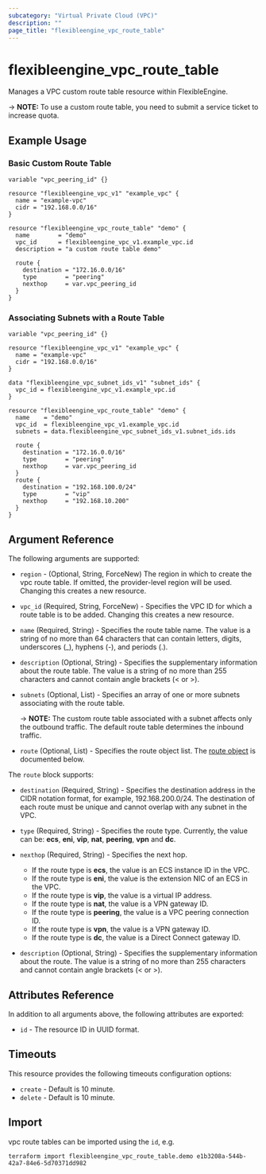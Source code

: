 ```yaml
---
subcategory: "Virtual Private Cloud (VPC)"
description: ""
page_title: "flexibleengine_vpc_route_table"
---
```


# flexibleengine_vpc_route_table

Manages a VPC custom route table resource within FlexibleEngine.

-> **NOTE:** To use a custom route table, you need to submit a service ticket to increase quota.

## Example Usage

### Basic Custom Route Table

```hcl
variable "vpc_peering_id" {}

resource "flexibleengine_vpc_v1" "example_vpc" {
  name = "example-vpc"
  cidr = "192.168.0.0/16"
}

resource "flexibleengine_vpc_route_table" "demo" {
  name        = "demo"
  vpc_id      = flexibleengine_vpc_v1.example_vpc.id
  description = "a custom route table demo"

  route {
    destination = "172.16.0.0/16"
    type        = "peering"
    nexthop     = var.vpc_peering_id
  }
}
```

### Associating Subnets with a Route Table

```hcl
variable "vpc_peering_id" {}

resource "flexibleengine_vpc_v1" "example_vpc" {
  name = "example-vpc"
  cidr = "192.168.0.0/16"
}

data "flexibleengine_vpc_subnet_ids_v1" "subnet_ids" {
  vpc_id = flexibleengine_vpc_v1.example_vpc.id
}

resource "flexibleengine_vpc_route_table" "demo" {
  name    = "demo"
  vpc_id  = flexibleengine_vpc_v1.example_vpc.id
  subnets = data.flexibleengine_vpc_subnet_ids_v1.subnet_ids.ids

  route {
    destination = "172.16.0.0/16"
    type        = "peering"
    nexthop     = var.vpc_peering_id
  }
  route {
    destination = "192.168.100.0/24"
    type        = "vip"
    nexthop     = "192.168.10.200"
  }
}
```

## Argument Reference

The following arguments are supported:

* `region` - (Optional, String, ForceNew) The region in which to create the vpc route table.
  If omitted, the provider-level region will be used. Changing this creates a new resource.

* `vpc_id` (Required, String, ForceNew) - Specifies the VPC ID for which a route table is to be added.
  Changing this creates a new resource.

* `name` (Required, String) - Specifies the route table name. The value is a string of no more than
  64 characters that can contain letters, digits, underscores (_), hyphens (-), and periods (.).

* `description` (Optional, String) - Specifies the supplementary information about the route table.
  The value is a string of no more than 255 characters and cannot contain angle brackets (< or >).

* `subnets` (Optional, List) - Specifies an array of one or more subnets associating with the route table.

  -> **NOTE:** The custom route table associated with a subnet affects only the outbound traffic.
  The default route table determines the inbound traffic.

* `route` (Optional, List) - Specifies the route object list. The [route object](#route_object)
  is documented below.

<a name="route_object"></a>
The `route` block supports:

* `destination` (Required, String) - Specifies the destination address in the CIDR notation format,
  for example, 192.168.200.0/24. The destination of each route must be unique and cannot overlap
  with any subnet in the VPC.

* `type` (Required, String) - Specifies the route type. Currently, the value can be:
  **ecs**, **eni**, **vip**, **nat**, **peering**, **vpn** and **dc**.

* `nexthop` (Required, String) - Specifies the next hop.
  + If the route type is **ecs**, the value is an ECS instance ID in the VPC.
  + If the route type is **eni**, the value is the extension NIC of an ECS in the VPC.
  + If the route type is **vip**, the value is a virtual IP address.
  + If the route type is **nat**, the value is a VPN gateway ID.
  + If the route type is **peering**, the value is a VPC peering connection ID.
  + If the route type is **vpn**, the value is a VPN gateway ID.
  + If the route type is **dc**, the value is a Direct Connect gateway ID.

* `description` (Optional, String) - Specifies the supplementary information about the route.
  The value is a string of no more than 255 characters and cannot contain angle brackets (< or >).

## Attributes Reference

In addition to all arguments above, the following attributes are exported:

* `id` - The resource ID in UUID format.

## Timeouts

This resource provides the following timeouts configuration options:

* `create` - Default is 10 minute.
* `delete` - Default is 10 minute.

## Import

vpc route tables can be imported using the `id`, e.g.

```shell
terraform import flexibleengine_vpc_route_table.demo e1b3208a-544b-42a7-84e6-5d70371dd982
```
